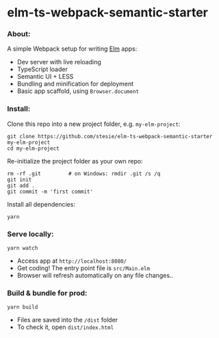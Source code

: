 # elm-ts-webpack-semantic-starter


### About:
A simple Webpack setup for writing [Elm](http://elm-lang.org/) apps:

* Dev server with live reloading
* TypeScript loader
* Semantic UI + LESS
* Bundling and minification for deployment
* Basic app scaffold, using `Browser.document`


### Install:
Clone this repo into a new project folder, e.g. `my-elm-project`:
```
git clone https://github.com/stesie/elm-ts-webpack-semantic-starter my-elm-project
cd my-elm-project
```

Re-initialize the project folder as your own repo:
```
rm -rf .git         # on Windows: rmdir .git /s /q
git init
git add .
git commit -m 'first commit'
```

Install all dependencies:
```
yarn
```


### Serve locally:
```
yarn watch
```
* Access app at `http://localhost:8080/`
* Get coding! The entry point file is `src/Main.elm`
* Browser will refresh automatically on any file changes..


### Build & bundle for prod:
```
yarn build
```

* Files are saved into the `/dist` folder
* To check it, open `dist/index.html`

